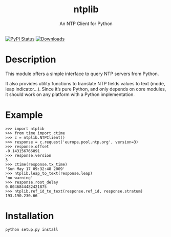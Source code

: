 <h1 align="center">ntplib</h1>
<div align="center">An NTP Client for Python</div>
<br />

[![PyPI Status](https://img.shields.io/pypi/v/ntplib.svg)](https://pypi.python.org/pypi/ntplib)
[![Downloads](https://img.shields.io/pypi/dm/ntplib.svg)](https://pypi.python.org/pypi/ntplib)

# Description

This module offers a simple interface to query NTP servers from Python.

It also provides utility functions to translate NTP fields values to text
(mode, leap indicator…). Since it’s pure Python, and only depends on core
modules, it should work on any platform with a Python implementation.


# Example

```
>>> import ntplib
>>> from time import ctime
>>> c = ntplib.NTPClient()
>>> response = c.request('europe.pool.ntp.org', version=3)
>>> response.offset
-0.143156766891
>>> response.version
3
>>> ctime(response.tx_time)
'Sun May 17 09:32:48 2009'
>>> ntplib.leap_to_text(response.leap)
'no warning'
>>> response.root_delay
0.0046844482421875
>>> ntplib.ref_id_to_text(response.ref_id, response.stratum)
193.190.230.66
```

# Installation

```
python setup.py install
```
